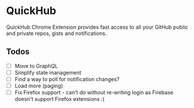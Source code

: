 # QuickHub

QuickHub Chrome Extension provides fast access to all your GitHub public and private repos, gists and notifications.

## Todos
- [ ] Move to GraphQL
- [ ] Simplify state management
- [ ] Find a way to poll for notification changes?
- [ ] Load more (paging)
- [ ] Fix Firefox support - can't do without re-writing login as Firebase doesn't support Firefox extensions :(
